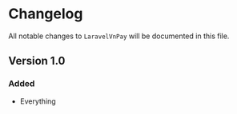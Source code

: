# Changelog

All notable changes to `LaravelVnPay` will be documented in this file.

## Version 1.0

### Added
- Everything
